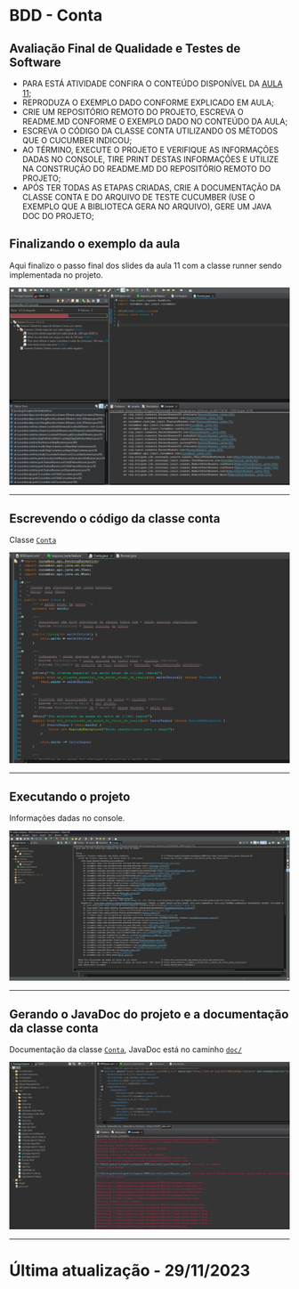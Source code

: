 # BDD - Conta
## Avaliação Final de Qualidade e Testes de Software

- PARA ESTÁ ATIVIDADE CONFIRA O CONTEÚDO DISPONÍVEL DA [AULA 11](aula/tqs_BDD_RUNNER_0711.pdf);
- REPRODUZA O EXEMPLO DADO CONFORME EXPLICADO EM AULA;
- CRIE UM REPOSITÓRIO REMOTO DO PROJETO, ESCREVA O README.MD CONFORME O EXEMPLO DADO NO CONTEÚDO DA AULA;
- ESCREVA O CÓDIGO DA CLASSE CONTA UTILIZANDO OS MÉTODOS QUE O CUCUMBER INDICOU;
- AO TÉRMINO, EXECUTE O PROJETO E VERIFIQUE AS INFORMAÇÕES DADAS NO CONSOLE, TIRE PRINT DESTAS INFORMAÇÕES E UTILIZE NA CONSTRUÇÃO DO README.MD DO REPOSITÓRIO REMOTO DO PROJETO;
- APÓS TER TODAS AS ETAPAS CRIADAS, CRIE A DOCUMENTAÇÃO DA CLASSE CONTA E DO ARQUIVO DE TESTE CUCUMBER (USE O EXEMPLO QUE A BIBLIOTECA GERA NO ARQUIVO), GERE UM JAVA DOC DO PROJETO;

## Finalizando o exemplo da aula
Aqui finalizo o passo final dos slides da aula 11 com a classe runner sendo implementada no projeto.

![Executanto com o Runner](img/runner.png)
<hr>

## Escrevendo o código da classe conta
Classe [`Conta`](src/main/java/Conta.java/)

![Classe conta](img/classe_conta.png)
<hr>

## Executando o projeto
Informações dadas no console.

![Executanto o projeto](img/exec_projeto.png)
<hr>

## Gerando o JavaDoc do projeto e a documentação da classe conta
Documentação da classe [`Conta`](src/main/java/Conta.java/), JavaDoc está no caminho [`doc/`](doc/)

![JavaDoc do Projeto](img/javadoc.png)
<hr>

# Última atualização - 29/11/2023
